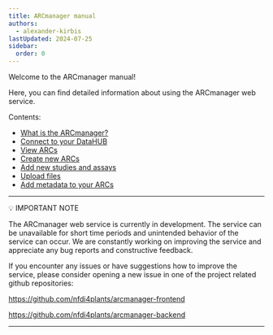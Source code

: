 ```yaml
---
title: ARCmanager manual
authors:
  - alexander-kirbis
lastUpdated: 2024-07-25
sidebar:
  order: 0
---
```


Welcome to the ARCmanager manual!

Here, you can find detailed information about using the ARCmanager web service.

Contents:

- [What is the ARCmanager?](/nfdi4plants.knowledgebase/arc-manager/01-intro)
- [Connect to your DataHUB](/nfdi4plants.knowledgebase/arc-manager/02-login)
- [View ARCs](/nfdi4plants.knowledgebase/arc-manager/03-view-arcs)
- [Create new ARCs](/nfdi4plants.knowledgebase/arc-manager/04-create-arcs)
- [Add new studies and assays](/nfdi4plants.knowledgebase/arc-manager/05-studies-assays)
- [Upload files](/nfdi4plants.knowledgebase/arc-manager/05-uploading-files)
- [Add metadata to your ARCs](/nfdi4plants.knowledgebase/arc-manager/06-adding-metadata)

---

:bulb: IMPORTANT NOTE

The ARCmanager web service is currently in development. The service can be unavailable for short time periods and unintended behavior of the service can occur. We are constantly working on improving the service and appreciate any bug reports and constructive feedback.

If you encounter any issues or have suggestions how to improve the service, please consider opening a new issue in one of the project related github repositories:

https://github.com/nfdi4plants/arcmanager-frontend

https://github.com/nfdi4plants/arcmanager-backend

---
